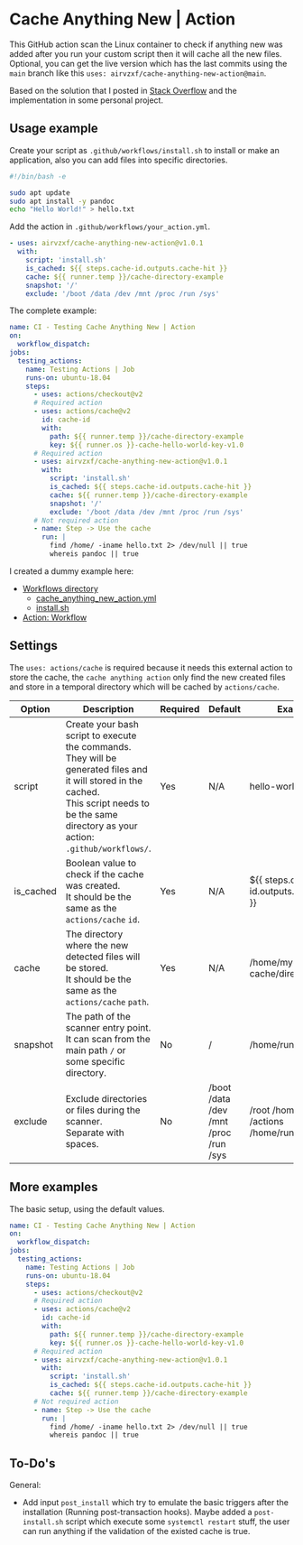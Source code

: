 # Cache Anything New | Action

This GitHub action scan the Linux container to check if anything new was added after you run your custom script then it
will cache all the new files. Optional, you can get the live version which has the last commits using the `main` branch
like this `uses: airvzxf/cache-anything-new-action@main`.

Based on the solution that I posted in [Stack Overflow][StackOverflowPost] and the implementation in some personal
project.

## Usage example

Create your script as `.github/workflows/install.sh` to install or make an application, also you can add files into
specific directories.

```bash
#!/bin/bash -e

sudo apt update
sudo apt install -y pandoc
echo "Hello World!" > hello.txt
```

Add the action in `.github/workflows/your_action.yml`.

```yaml
- uses: airvzxf/cache-anything-new-action@v1.0.1
  with:
    script: 'install.sh'
    is_cached: ${{ steps.cache-id.outputs.cache-hit }}
    cache: ${{ runner.temp }}/cache-directory-example
    snapshot: '/'
    exclude: '/boot /data /dev /mnt /proc /run /sys'
```

The complete example:

```yaml
name: CI - Testing Cache Anything New | Action
on:
  workflow_dispatch:
jobs:
  testing_actions:
    name: Testing Actions | Job
    runs-on: ubuntu-18.04
    steps:
      - uses: actions/checkout@v2
      # Required action
      - uses: actions/cache@v2
        id: cache-id
        with:
          path: ${{ runner.temp }}/cache-directory-example
          key: ${{ runner.os }}-cache-hello-world-key-v1.0
      # Required action
      - uses: airvzxf/cache-anything-new-action@v1.0.1
        with:
          script: 'install.sh'
          is_cached: ${{ steps.cache-id.outputs.cache-hit }}
          cache: ${{ runner.temp }}/cache-directory-example
          snapshot: '/'
          exclude: '/boot /data /dev /mnt /proc /run /sys'
      # Not required action
      - name: Step -> Use the cache
        run: |
          find /home/ -iname hello.txt 2> /dev/null || true
          whereis pandoc || true
```

I created a dummy example here:

- [Workflows directory][workflows]
  - [cache_anything_new_action.yml][actionYml]
  - [install.sh][installScript]
- [Action: Workflow][actions]

## Settings

The `uses: actions/cache` is required because it needs this external action to store the cache,
the `cache anything action` only find the new created files and store in a temporal directory which will be cached
by `actions/cache`.

Option | Description | Required | Default | Example
---    | ---         | ---      | ---     | ---
script | Create your bash script to execute the commands. They will be generated files and it will stored in the cached.<br> This script needs to be the same directory as your action: `.github/workflows/`. | Yes | N/A | hello-world.sh
is_cached | Boolean value to check if the cache was created.<br> It should be the same as the `actions/cache` `id`. | Yes | N/A | ${{ steps.cache-id.outputs.cache-hit }}
cache | The directory where the new detected files will be stored.<br> It should be the same as the `actions/cache` `path`. | Yes | N/A | /home/my-cache/directory
snapshot | The path of the scanner entry point.<br> It can scan from the main path `/` or some specific directory. | No | / | /home/runner
exclude | Exclude directories or files during the scanner.<br> Separate with spaces. | No | /boot /data /dev /mnt /proc /run /sys | /root /home/github /actions /home/runner/.bashrc

## More examples

The basic setup, using the default values.

```yaml
name: CI - Testing Cache Anything New | Action
on:
  workflow_dispatch:
jobs:
  testing_actions:
    name: Testing Actions | Job
    runs-on: ubuntu-18.04
    steps:
      - uses: actions/checkout@v2
      # Required action
      - uses: actions/cache@v2
        id: cache-id
        with:
          path: ${{ runner.temp }}/cache-directory-example
          key: ${{ runner.os }}-cache-hello-world-key-v1.0
      # Required action
      - uses: airvzxf/cache-anything-new-action@v1.0.1
        with:
          script: 'install.sh'
          is_cached: ${{ steps.cache-id.outputs.cache-hit }}
          cache: ${{ runner.temp }}/cache-directory-example
      # Not required action
      - name: Step -> Use the cache
        run: |
          find /home/ -iname hello.txt 2> /dev/null || true
          whereis pandoc || true
```

## To-Do's

General:

- Add input `post_install` which try to emulate the basic triggers after the installation (Running post-transaction
  hooks). Maybe added a `post-install.sh` script which execute some `systemctl restart` stuff, the user can run anything
  if the validation of the existed cache is true.

[StackOverflowPost]: https://stackoverflow.com/a/65274407/1727383

[GitHubSecrets]: https://docs.github.com/en/actions/configuring-and-managing-workflows/creating-and-storing-encrypted-secrets

[actionYml]: https://github.com/airvzxf/testing-actions-github/blob/main/.github/workflows/cache_anything_new_action.yml

[installScript]: https://github.com/airvzxf/testing-actions-github/blob/main/.github/workflows/install.sh

[actions]: https://github.com/airvzxf/testing-actions-github/actions?query=workflow%3A%22CI+-+Testing+Cache+Anything+New+%7C+Action%22

[workflows]: https://github.com/airvzxf/testing-actions-github/tree/main/.github/workflows
